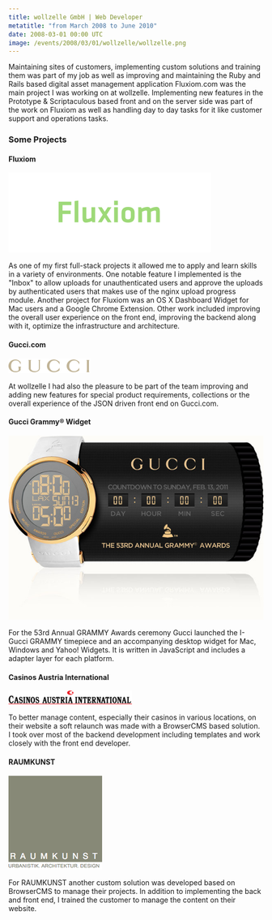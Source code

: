 ```yaml
---
title: wollzelle GmbH | Web Developer
metatitle: "from March 2008 to June 2010"
date: 2008-03-01 00:00 UTC
image: /events/2008/03/01/wollzelle/wollzelle.png
---
```


Maintaining sites of customers, implementing custom solutions and training them was part of my job as well as improving and maintaining the Ruby and Rails based digital asset management application Fluxiom.com was the main project I was working on at wollzelle. Implementing new features in the Prototype & Scriptaculous based front and on the server side was part of the work on Fluxiom as well as handling day to day tasks for it like customer support and operations tasks.


### Some Projects

#### Fluxiom

![Fluxiom Logo](/events/2008/03/01/wollzelle/fluxiom.png)

As one of my first full-stack projects it allowed me to apply and learn skills in a variety of environments. One notable feature I implemented is the "Inbox" to allow uploads for unauthenticated users and approve the uploads by authenticated users that makes use of the nginx upload progress module. Another project for Fluxiom was an OS X Dashboard Widget for Mac users and a Google Chrome Extension. Other work included improving the overall user experience on the front end, improving the backend along with it, optimize the infrastructure and architecture.

#### Gucci.com

![Gucci Logo](/events/2008/03/01/wollzelle/gucci.png)

At wollzelle I had also the pleasure to be part of the team improving and adding new features for special product requirements, collections or the overall experience of the JSON driven front end on Gucci.com.

#### Gucci Grammy® Widget

![Gucci Grammy Widget](/events/2008/03/01/wollzelle/gucci-grammy-widget.png)

For the 53rd Annual GRAMMY Awards ceremony Gucci launched the I-Gucci GRAMMY timepiece and an accompanying desktop widget for Mac, Windows and Yahoo! Widgets. It is written in JavaScript and includes a adapter layer for each platform.

#### Casinos Austria International

![Casinos Austria International Logo](/events/2008/03/01/wollzelle/cai.png)

To better manage content, especially their casinos in various locations, on their website a soft relaunch was made with a BrowserCMS based solution. I took over most of the backend development including templates and work closely with the front end developer.

#### RAUMKUNST

![Raumkunst Logo](/events/2008/03/01/wollzelle/raumkunst.png)

For RAUMKUNST another custom solution was developed based on BrowserCMS to manage their projects. In addition to implementing the back and front end, I trained the customer to manage the content on their website.
